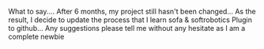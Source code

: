 What to say....
After 6 months, my project still hasn't been changed...
As the result, I decide to update the process that I learn sofa & softrobotics Plugin to github...
Any suggestions please tell me without any hesitate as I am a complete newbie
